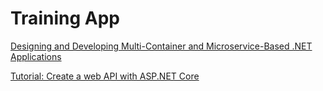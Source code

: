 # Training App

[Designing and Developing Multi-Container and Microservice-Based .NET Applications](https://docs.microsoft.com/en-us/dotnet/architecture/microservices/multi-container-microservice-net-applications/)

[Tutorial: Create a web API with ASP.NET Core](https://docs.microsoft.com/en-us/aspnet/core/tutorials/first-web-api?view=aspnetcore-3.1&tabs=visual-studio)
